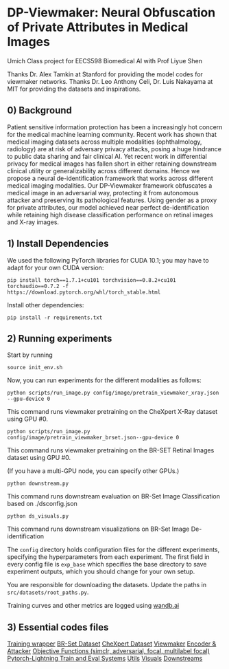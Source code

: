 # DP-Viewmaker: Neural Obfuscation of Private Attributes in Medical Images


Umich Class project for EECS598 Biomedical AI with Prof Liyue Shen

Thanks Dr. Alex Tamkin at Stanford for providing the model codes for viewmaker networks.
Thanks Dr. Leo Anthony Celi, Dr. Luis Nakayama at MIT for providing the datasets and inspirations.


## 0) Background

Patient sensitive information protection has been a increasingly hot concern for
the medical machine learning community. Recent work has shown that medical
imaging datasets across multiple modalities (ophthalmology, radiology) are at risk
of adversary privacy attacks, posing a huge hindrance to public data sharing and
fair clinical AI. Yet recent work in differential privacy for medical images has
fallen short in either retaining downstream clinical utility or generalizability across
different domains. Hence we propose a neural de-identification framework that
works across different medical imaging modalities. Our DP-Viewmaker framework
obfuscates a medical image in an adversarial way, protecting it from autonomous
attacker and preserving its pathological features. Using gender as a proxy for
private attributes, our model achieved near perfect de-identification while retaining
high disease classification performance on retinal images and X-ray images.

## 1) Install Dependencies

We used the following PyTorch libraries for CUDA 10.1; you may have to adapt for your own CUDA version:

```console
pip install torch==1.7.1+cu101 torchvision==0.8.2+cu101 torchaudio==0.7.2 -f https://download.pytorch.org/whl/torch_stable.html
```

Install other dependencies:
```console
pip install -r requirements.txt
```

## 2) Running experiments

Start by running
```console
source init_env.sh
```

Now, you can run experiments for the different modalities as follows:

```console
python scripts/run_image.py config/image/pretrain_viewmaker_xray.json --gpu-device 0
```

This command runs viewmaker pretraining on the CheXpert X-Ray dataset using GPU #0. 

```console
python scripts/run_image.py config/image/pretrain_viewmaker_brset.json--gpu-device 0
```

This command runs viewmaker pretraining on the BR-SET Retinal Images dataset using GPU #0.

(If you have a multi-GPU node, you can specify other GPUs.)

```console
python downstream.py
```
This command runs downstream evaluation on BR-Set Image Classification based on ./dsconfig.json
```console
python ds_visuals.py
```
This command runs downstream visualizations on BR-Set Image De-identification

The `config` directory holds configuration files for the different experiments,  specifying the hyperparameters from each experiment. The first field in every config file is `exp_base` which specifies the base directory to save experiment outputs, which you should change for your own setup.

You are responsible for downloading the datasets. Update the paths in `src/datasets/root_paths.py`.

Training curves and other metrics are logged using [wandb.ai](wandb.ai)

## 3) Essential codes files


[Training wrapper](scripts/run_image.py)
[BR-Set Dataset](src/datasets/brset.py)
[CheXpert Dataset](src/datasets/chexpert.py)
[Viewmaker](src/models/viewmaker.py)
[Encoder & Attacker](src/models/resnet.py)
[Objective Functions (simclr, adversarial, focal, multilabel focal)](src/objectives)
[Pytorch-Lightning Train and Eval Systems](src/systems/image_systems.py)
[Utils](src/utils)
[Visuals](ds_visuals.py)
[Downstreams](downstream.py)

